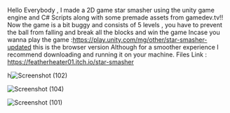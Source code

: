 Hello Everybody , I made a 2D game star smasher using the unity game engine and C# Scripts along with some premade assets from gamedev.tv!!
Now the game is a bit buggy and consists of 5 levels , you have to prevent the ball from falling and break all the blocks and win the game 
Incase you wanna play the game :https://play.unity.com/mg/other/star-smasher-updated this is the browser version
Although for a smoother experience I recommend downloading and running it on your machine.
Files Link : https://featherheater01.itch.io/star-smasher

 h![Screenshot (102)](https://user-images.githubusercontent.com/82871317/120115411-2899de00-c1a1-11eb-9435-625abc8f613c.png)

![Screenshot (104)](https://user-images.githubusercontent.com/82871317/120115417-2cc5fb80-c1a1-11eb-8e6d-3ca21a91c3b0.png)

![Screenshot (101)](https://user-images.githubusercontent.com/82871317/120081665-58cb7900-c0dc-11eb-9b44-35f2aed88c3c.png)

